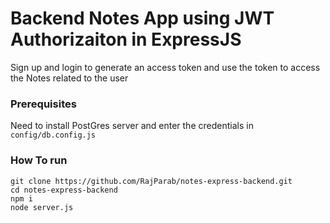 # Backend Notes App using JWT Authorizaiton in ExpressJS

Sign up and login to generate an access token and use the token to access the Notes related to the user

### Prerequisites
Need to install PostGres server and enter the credentials in ```config/db.config.js```

### How To run 

```
git clone https://github.com/RajParab/notes-express-backend.git
cd notes-express-backend
npm i
node server.js
```

